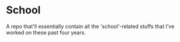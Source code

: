 # School
A repo that'll essentially contain all the 'school'-related stuffs that I've worked on these past four years.
